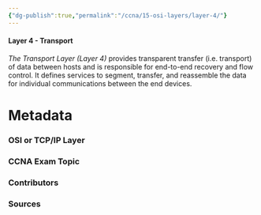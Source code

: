 ```yaml
---
{"dg-publish":true,"permalink":"/ccna/15-osi-layers/layer-4/"}
---
```


#### Layer 4 - Transport
*The Transport Layer (Layer 4)* provides transparent transfer (i.e. transport) of data between hosts and is responsible for end-to-end recovery and flow control. It defines services to segment, transfer, and reassemble the data for individual communications between the end devices.


# Metadata
### OSI or TCP/IP Layer

### CCNA Exam Topic

### Contributors

### Sources
